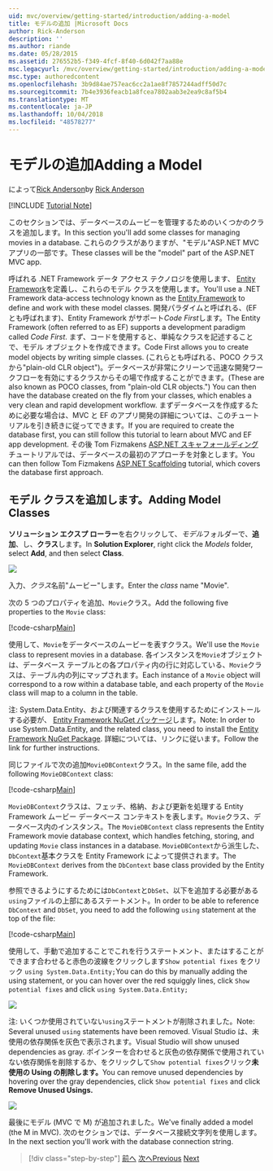 ```yaml
---
uid: mvc/overview/getting-started/introduction/adding-a-model
title: モデルの追加 |Microsoft Docs
author: Rick-Anderson
description: ''
ms.author: riande
ms.date: 05/28/2015
ms.assetid: 276552b5-f349-4fcf-8f40-6d042f7aa88e
msc.legacyurl: /mvc/overview/getting-started/introduction/adding-a-model
msc.type: authoredcontent
ms.openlocfilehash: 3b9d84ae757eac6cc2a1ae8f7857244adff50d7c
ms.sourcegitcommit: 7b4e3936feacb1a8fcea7802aab3e2ea9c8af5b4
ms.translationtype: MT
ms.contentlocale: ja-JP
ms.lasthandoff: 10/04/2018
ms.locfileid: "48578277"
---
```

<a name="adding-a-model"></a><span data-ttu-id="a00c1-102">モデルの追加</span><span class="sxs-lookup"><span data-stu-id="a00c1-102">Adding a Model</span></span>
====================
<span data-ttu-id="a00c1-103">によって[Rick Anderson]((https://twitter.com/RickAndMSFT))</span><span class="sxs-lookup"><span data-stu-id="a00c1-103">by [Rick Anderson]((https://twitter.com/RickAndMSFT))</span></span>

[!INCLUDE [Tutorial Note](sample/code-location.md)]

<span data-ttu-id="a00c1-104">このセクションでは、データベースのムービーを管理するためのいくつかのクラスを追加します。</span><span class="sxs-lookup"><span data-stu-id="a00c1-104">In this section you'll add some classes for managing movies in a database.</span></span> <span data-ttu-id="a00c1-105">これらのクラスがありますが、&quot;モデル&quot;ASP.NET MVC アプリの一部です。</span><span class="sxs-lookup"><span data-stu-id="a00c1-105">These classes will be the &quot;model&quot; part of the ASP.NET MVC app.</span></span>

<span data-ttu-id="a00c1-106">呼ばれる .NET Framework データ アクセス テクノロジを使用します、 [Entity Framework](https://docs.microsoft.com/ef/)を定義し、これらのモデル クラスを使用します。</span><span class="sxs-lookup"><span data-stu-id="a00c1-106">You'll use a .NET Framework data-access technology known as the [Entity Framework](https://docs.microsoft.com/ef/) to define and work with these model classes.</span></span> <span data-ttu-id="a00c1-107">開発パラダイムと呼ばれる、(EF とも呼ばれます)、Entity Framework がサポート*Code First*します。</span><span class="sxs-lookup"><span data-stu-id="a00c1-107">The Entity Framework (often referred to as EF) supports a development paradigm called *Code First*.</span></span> <span data-ttu-id="a00c1-108">まず、コードを使用すると、単純なクラスを記述することで、モデル オブジェクトを作成できます。</span><span class="sxs-lookup"><span data-stu-id="a00c1-108">Code First allows you to create model objects by writing simple classes.</span></span> <span data-ttu-id="a00c1-109">(これらとも呼ばれる、POCO クラスから&quot;plain-old CLR object&quot;)。データベースが非常にクリーンで迅速な開発ワークフローを有効にするクラスからその場で作成することができます。</span><span class="sxs-lookup"><span data-stu-id="a00c1-109">(These are also known as POCO classes, from &quot;plain-old CLR objects.&quot;) You can then have the database created on the fly from your classes, which enables a very clean and rapid development workflow.</span></span> <span data-ttu-id="a00c1-110">まずデータベースを作成するために必要な場合は、MVC と EF のアプリ開発の詳細については、このチュートリアルを引き続きに従ってできます。</span><span class="sxs-lookup"><span data-stu-id="a00c1-110">If you are required to create the database first, you can still follow this tutorial to learn about MVC and EF app development.</span></span> <span data-ttu-id="a00c1-111">その後 Tom Fizmakens [ASP.NET スキャフォールディング](xref:visual-studio/overview/2013/aspnet-scaffolding-overview)チュートリアルでは、データベースの最初のアプローチを対象とします。</span><span class="sxs-lookup"><span data-stu-id="a00c1-111">You can then follow Tom Fizmakens [ASP.NET Scaffolding](xref:visual-studio/overview/2013/aspnet-scaffolding-overview) tutorial, which covers the database first approach.</span></span>

## <a name="adding-model-classes"></a><span data-ttu-id="a00c1-112">モデル クラスを追加します。</span><span class="sxs-lookup"><span data-stu-id="a00c1-112">Adding Model Classes</span></span>

<span data-ttu-id="a00c1-113">**ソリューション エクスプ ローラー**を右クリックして、*モデル*フォルダーで、**追加**、し、**クラス**します。</span><span class="sxs-lookup"><span data-stu-id="a00c1-113">In **Solution Explorer**, right click the *Models* folder, select **Add**, and then select **Class**.</span></span>

![](adding-a-model/_static/image1.png)

<span data-ttu-id="a00c1-114">入力、*クラス*名前&quot;ムービー&quot;します。</span><span class="sxs-lookup"><span data-stu-id="a00c1-114">Enter the *class* name &quot;Movie&quot;.</span></span>

<span data-ttu-id="a00c1-115">次の 5 つのプロパティを追加、`Movie`クラス。</span><span class="sxs-lookup"><span data-stu-id="a00c1-115">Add the following five properties to the `Movie` class:</span></span>

[!code-csharp[Main](adding-a-model/samples/sample1.cs)]

<span data-ttu-id="a00c1-116">使用して、`Movie`をデータベースのムービーを表すクラス。</span><span class="sxs-lookup"><span data-stu-id="a00c1-116">We'll use the `Movie` class to represent movies in a database.</span></span> <span data-ttu-id="a00c1-117">各インスタンスを`Movie`オブジェクトは、データベース テーブルとの各プロパティ内の行に対応している、`Movie`クラスは、テーブル内の列にマップされます。</span><span class="sxs-lookup"><span data-stu-id="a00c1-117">Each instance of a `Movie` object will correspond to a row within a database table, and each property of the `Movie` class will map to a column in the table.</span></span>

<span data-ttu-id="a00c1-118">注: System.Data.Entity、および関連するクラスを使用するためにインストールする必要が、 [Entity Framework NuGet パッケージ](https://www.nuget.org/packages/EntityFramework/)します。</span><span class="sxs-lookup"><span data-stu-id="a00c1-118">Note: In order to use System.Data.Entity, and the related class, you need to install the [Entity Framework NuGet Package](https://www.nuget.org/packages/EntityFramework/).</span></span> <span data-ttu-id="a00c1-119">詳細については、リンクに従います。</span><span class="sxs-lookup"><span data-stu-id="a00c1-119">Follow the link for further instructions.</span></span>

<span data-ttu-id="a00c1-120">同じファイルで次の追加`MovieDBContext`クラス。</span><span class="sxs-lookup"><span data-stu-id="a00c1-120">In the same file, add the following `MovieDBContext` class:</span></span>

[!code-csharp[Main](adding-a-model/samples/sample2.cs?highlight=2,15-18)]

<span data-ttu-id="a00c1-121">`MovieDBContext`クラスは、フェッチ、格納、および更新を処理する Entity Framework ムービー データベース コンテキストを表します。`Movie`クラス、データベース内のインスタンス。</span><span class="sxs-lookup"><span data-stu-id="a00c1-121">The `MovieDBContext` class represents the Entity Framework movie database context, which handles fetching, storing, and updating `Movie` class instances in a database.</span></span> <span data-ttu-id="a00c1-122">`MovieDBContext`から派生した、`DbContext`基本クラスを Entity Framework によって提供されます。</span><span class="sxs-lookup"><span data-stu-id="a00c1-122">The `MovieDBContext` derives from the `DbContext` base class provided by the Entity Framework.</span></span>

<span data-ttu-id="a00c1-123">参照できるようにするためには`DbContext`と`DbSet`、以下を追加する必要がある`using`ファイルの上部にあるステートメント。</span><span class="sxs-lookup"><span data-stu-id="a00c1-123">In order to be able to reference `DbContext` and `DbSet`, you need to add the following `using` statement at the top of the file:</span></span>

[!code-csharp[Main](adding-a-model/samples/sample3.cs)]

<span data-ttu-id="a00c1-124">使用して、手動で追加することでこれを行うステートメント、またはすることができます合わせると赤色の波線をクリックします`Show potential fixes` をクリック `using System.Data.Entity;`</span><span class="sxs-lookup"><span data-stu-id="a00c1-124">You can do this by manually adding the using statement, or you can hover over the red squiggly lines, click `Show potential fixes` and click `using System.Data.Entity;`</span></span>

![](adding-a-model/_static/image2.png)

<span data-ttu-id="a00c1-125">注: いくつか使用されていない`using`ステートメントが削除されました。</span><span class="sxs-lookup"><span data-stu-id="a00c1-125">Note: Several unused `using` statements have been removed.</span></span> <span data-ttu-id="a00c1-126">Visual Studio は、未使用の依存関係を灰色で表示されます。</span><span class="sxs-lookup"><span data-stu-id="a00c1-126">Visual Studio will show unused dependencies as gray.</span></span> <span data-ttu-id="a00c1-127">ポインターを合わせると灰色の依存関係で使用されていない依存関係を削除するか、をクリックして`Show potential fixes`クリック**未使用の Using の削除します。**</span><span class="sxs-lookup"><span data-stu-id="a00c1-127">You can remove unused dependencies by hovering over the gray dependencies, click `Show potential fixes` and click **Remove Unused Usings.**</span></span>

![](adding-a-model/_static/image3.png)

<span data-ttu-id="a00c1-128">最後にモデル (MVC で M) が追加されました。</span><span class="sxs-lookup"><span data-stu-id="a00c1-128">We've finally added a model (the M in MVC).</span></span> <span data-ttu-id="a00c1-129">次のセクションでは、データベース接続文字列を使用します。</span><span class="sxs-lookup"><span data-stu-id="a00c1-129">In the next section you'll work with the database connection string.</span></span>

> [!div class="step-by-step"]
> <span data-ttu-id="a00c1-130">[前へ](adding-a-view.md)
> [次へ](creating-a-connection-string.md)</span><span class="sxs-lookup"><span data-stu-id="a00c1-130">[Previous](adding-a-view.md)
[Next](creating-a-connection-string.md)</span></span>
